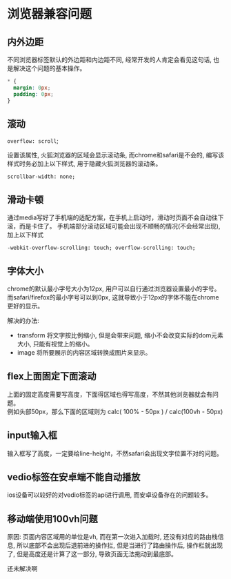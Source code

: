 # 浏览器兼容问题

## 内外边距
不同浏览器标签默认的外边距和内边距不同, 经常开发的人肯定会看见这句话, 也是解决这个问题的基本操作。
```css
* {
  margin: 0px;
  padding: 0px;
}
```

## 滚动

```overflow: scroll```; 

设置该属性, 火狐浏览器的区域会显示滚动条, 而chrome和safari是不会的, 编写该样式时务必加上以下样式,  用于隐藏火狐浏览器的滚动条。

```scrollbar-width: none;```

## 滑动卡顿

通过media写好了手机端的适配方案，在手机上启动时，滑动时页面不会自动往下滚，而是卡住了。
手机端部分滚动区域可能会出现不顺畅的情况(不会经常出现), 加上以下样式

```-webkit-overflow-scrolling: touch; overflow-scrolling: touch;```

## 字体大小
chrome的默认最小字号大小为12px, 用户可以自行通过浏览器设置最小的字号。<br>
而safari/firefox的最小字号可以到0px, 这就导致小于12px的字体不能在chrome更好的显示。

解决的办法:
- transform 将文字按比例缩小, 但是会带来问题, 缩小不会改变实际的dom元素大小, 只能有视觉上的缩小。
- image 将所要展示的内容区域转换成图片来显示。 


## flex上面固定下面滚动

上面的固定高度需要写高度，下面得区域也得写高度，不然其他浏览器就会有问题。<br>
例如头部50px，那么下面的区域则为 calc( 100% - 50px ) / calc(100vh - 50px)

## input输入框

输入框写了高度，一定要给line-height，不然safari会出现文字位置不对的问题。

## vedio标签在安卓端不能自动播放

ios设备可以较好的对vedio标签的api进行调用, 而安卓设备存在的问题较多。


## 移动端使用100vh问题

原因: 页面内容区域用的单位是vh, 而在第一次进入加载时, 还没有对应的路由栈信息, 所以底部不会出现后退前进的操作拦, 但是当进行了路由操作后, 操作栏就出现了, 但是高度还是计算了这一部分,  导致页面无法拖动到最底部。

还未解决啊